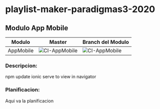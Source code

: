 # playlist-maker-paradigmas3-2020
## Modulo App Mobile

| Modulo  | Master | Branch del Modulo |
|---|---|---|
|  AppMobile | ![CI-AppMobile](https://github.com/cuencadelplata/playlist-maker-paradigmas3-2020/workflows/CI-AppMobile/badge.svg?branch=master)  | ![CI-AppMobile](https://github.com/cuencadelplata/playlist-maker-paradigmas3-2020/workflows/CI-AppMobile/badge.svg?branch=AppMobile)|


### Descripcion:
npm update
ionic serve to view in navigator
### Planificacion:
Aqui va la planificacion
